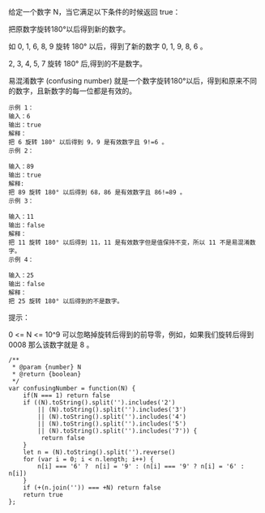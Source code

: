 给定一个数字 N，当它满足以下条件的时候返回 true：

把原数字旋转180°以后得到新的数字。

如 0, 1, 6, 8, 9 旋转 180° 以后，得到了新的数字 0, 1, 9, 8, 6 。

2, 3, 4, 5, 7 旋转 180° 后,得到的不是数字。

易混淆数字 (confusing number) 就是一个数字旋转180°以后，得到和原来不同的数字，且新数字的每一位都是有效的。

 
```
示例 1：
输入：6
输出：true
解释： 
把 6 旋转 180° 以后得到 9，9 是有效数字且 9!=6 。
示例 2：

```

```
输入：89
输出：true
解释: 
把 89 旋转 180° 以后得到 68，86 是有效数字且 86!=89 。
示例 3：
```

```
输入：11
输出：false
解释：
把 11 旋转 180° 以后得到 11，11 是有效数字但是值保持不变，所以 11 不是易混淆数字。 
示例 4：
```

```
输入：25
输出：false
解释：
把 25 旋转 180° 以后得到的不是数字。
 ```

提示：

0 <= N <= 10^9
可以忽略掉旋转后得到的前导零，例如，如果我们旋转后得到 0008 那么该数字就是 8 。


```javascrit
/**
 * @param {number} N
 * @return {boolean}
 */
var confusingNumber = function(N) {
    if(N === 1) return false
    if ((N).toString().split('').includes('2') 
        || (N).toString().split('').includes('3')
        || (N).toString().split('').includes('4') 
        || (N).toString().split('').includes('5')
        || (N).toString().split('').includes('7')) {
         return false
    }
    let n = (N).toString().split('').reverse()
    for (var i = 0; i < n.length; i++) {
      	n[i] === '6' ?  n[i] = '9' : (n[i] === '9' ? n[i] = '6' : n[i])
    }
    if (+(n.join('')) === +N) return false
    return true
};
```
